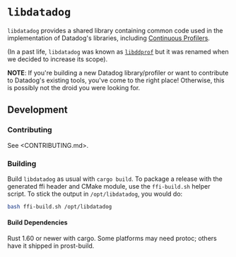 # `libdatadog`

`libdatadog` provides a shared library containing common code used in the implementation of Datadog's libraries,
including [Continuous Profilers](https://docs.datadoghq.com/tracing/profiler/).

(In a past life, `libdatadog` was known as [`libddprof`](https://github.com/DataDog/libddprof) but it was renamed when
we decided to increase its scope).

**NOTE**: If you're building a new Datadog library/profiler or want to contribute to Datadog's existing tools, you've come to the
right place!
Otherwise, this is possibly not the droid you were looking for.

## Development

### Contributing

See <CONTRIBUTING.md>.

### Building

Build `libdatadog` as usual with `cargo build`. To package a release with the generated ffi header and CMake module,
use the `ffi-build.sh` helper script. To stick the output in `/opt/libdatadog`, you would do:

```bash
bash ffi-build.sh /opt/libdatadog
```

#### Build Dependencies

Rust 1.60 or newer with cargo. Some platforms may need protoc; others have it shipped in prost-build.
